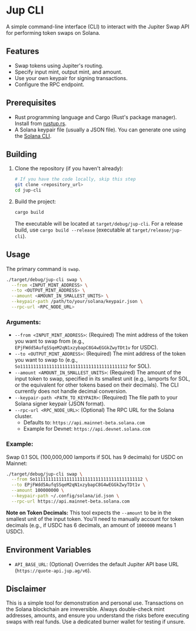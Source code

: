 # Jup CLI

A simple command-line interface (CLI) to interact with the Jupiter Swap API for performing token swaps on Solana.

## Features

*   Swap tokens using Jupiter's routing.
*   Specify input mint, output mint, and amount.
*   Use your own keypair for signing transactions.
*   Configure the RPC endpoint.

## Prerequisites

*   Rust programming language and Cargo (Rust's package manager). Install from [rustup.rs](https://rustup.rs/).
*   A Solana keypair file (usually a JSON file). You can generate one using the [Solana CLI](https://docs.solana.com/cli/install-solana-cli-tools).

## Building

1.  Clone the repository (if you haven't already):
    ```bash
    # If you have the code locally, skip this step
    git clone <repository_url>
    cd jup-cli
    ```
2.  Build the project:
    ```bash
    cargo build
    ```
    The executable will be located at `target/debug/jup-cli`. For a release build, use `cargo build --release` (executable at `target/release/jup-cli`).

## Usage

The primary command is `swap`.

```bash
./target/debug/jup-cli swap \
  --from <INPUT_MINT_ADDRESS> \
  --to <OUTPUT_MINT_ADDRESS> \
  --amount <AMOUNT_IN_SMALLEST_UNITS> \
  --keypair-path /path/to/your/solana/keypair.json \
  --rpc-url <RPC_NODE_URL>
```

### Arguments:

*   `--from <INPUT_MINT_ADDRESS>`: (Required) The mint address of the token you want to swap from (e.g., `EPjFWdd5AufqSSqeM2qN1xzybapC8G4wEGGkZwyTDt1v` for USDC).
*   `--to <OUTPUT_MINT_ADDRESS>`: (Required) The mint address of the token you want to swap to (e.g., `So11111111111111111111111111111111111111112` for SOL).
*   `--amount <AMOUNT_IN_SMALLEST_UNITS>`: (Required) The amount of the input token to swap, specified in its smallest unit (e.g., lamports for SOL, or the equivalent for other tokens based on their decimals). The CLI currently does not handle decimal conversion.
*   `--keypair-path <PATH_TO_KEYPAIR>`: (Required) The file path to your Solana signer keypair (JSON format).
*   `--rpc-url <RPC_NODE_URL>`: (Optional) The RPC URL for the Solana cluster.
    *   Defaults to: `https://api.mainnet-beta.solana.com`
    *   Example for Devnet: `https://api.devnet.solana.com`

### Example:

Swap 0.1 SOL (100,000,000 lamports if SOL has 9 decimals) for USDC on Mainnet:

```bash
./target/debug/jup-cli swap \
  --from So11111111111111111111111111111111111111112 \
  --to EPjFWdd5AufqSSqeM2qN1xzybapC8G4wEGGkZwyTDt1v \
  --amount 100000000 \
  --keypair-path ~/.config/solana/id.json \
  --rpc-url https://api.mainnet-beta.solana.com
```

**Note on Token Decimals:** This tool expects the `--amount` to be in the smallest unit of the input token. You'll need to manually account for token decimals (e.g., if USDC has 6 decimals, an amount of `1000000` means 1 USDC).

## Environment Variables

*   `API_BASE_URL`: (Optional) Overrides the default Jupiter API base URL (`https://quote-api.jup.ag/v6`).

## Disclaimer

This is a simple tool for demonstration and personal use. Transactions on the Solana blockchain are irreversible. Always double-check mint addresses, amounts, and ensure you understand the risks before executing swaps with real funds. Use a dedicated burner wallet for testing if unsure. 